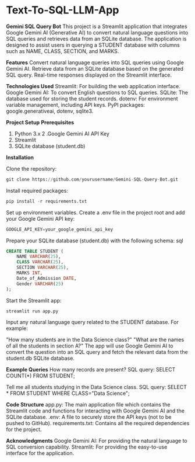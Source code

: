 # Text-To-SQL-LLM-App


**Gemini SQL Query Bot**
This project is a Streamlit application that integrates Google Gemini AI (Generative AI) to convert natural language questions into SQL queries and retrieves data from an SQLite database. The application is designed to assist users in querying a STUDENT database with columns such as NAME, CLASS, SECTION, and MARKS.

**Features**
Convert natural language queries into SQL queries using Google Gemini AI.
Retrieve data from an SQLite database based on the generated SQL query.
Real-time responses displayed on the Streamlit interface.

**Technologies Used**
Streamlit: For building the web application interface.
Google Gemini AI: To convert English questions to SQL queries.
SQLite: The database used for storing the student records.
dotenv: For environment variable management, including API keys.
PyPI packages: google.generativeai, dotenv, sqlite3.

**Project Setup**
**Prerequisites**
1. Python 3.x
2 .Google Gemini AI API Key
3. Streamlit
4. SQLite database (student.db)
   
**Installation**

Clone the repository:
```Python
git clone https://github.com/yourusername/Gemini-SQL-Query-Bot.git
```
Install required packages:
```Python
pip install -r requirements.txt
```

Set up environment variables. Create a .env file in the project root and add your Google Gemini API key:
```python
GOOGLE_API_KEY=your_google_gemini_api_key
```

Prepare your SQLite database (student.db) with the following schema:
sql
```sql
CREATE TABLE STUDENT (
    NAME VARCHAR(25),
    CLASS VARCHAR(25),
    SECTION VARCHAR(25),
    MARKS INT,
    Date_of_Admission DATE,
    Gender VARCHAR(25)
);
```
Start the Streamlit app:
```Python
streamlit run app.py
```
Input any natural language query related to the STUDENT database. For example:

"How many students are in the Data Science class?"
"What are the names of all the students in section A?"
The app will use Google Gemini AI to convert the question into an SQL query and fetch the relevant data from the student.db SQLite database.

**Example Queries**
How many records are present?
SQL query: SELECT COUNT(*) FROM STUDENT;

Tell me all students studying in the Data Science class.
SQL query: SELECT * FROM STUDENT WHERE CLASS="Data Science";

**Code Structure**
app.py: The main application file which contains the Streamlit code and functions for interacting with Google Gemini AI and the SQLite database.
.env: A file to securely store the API keys (not to be pushed to GitHub).
requirements.txt: Contains all the required dependencies for the project.


**Acknowledgments**
Google Gemini AI: For providing the natural language to SQL conversion capability.
Streamlit: For providing the easy-to-use interface for the application.
